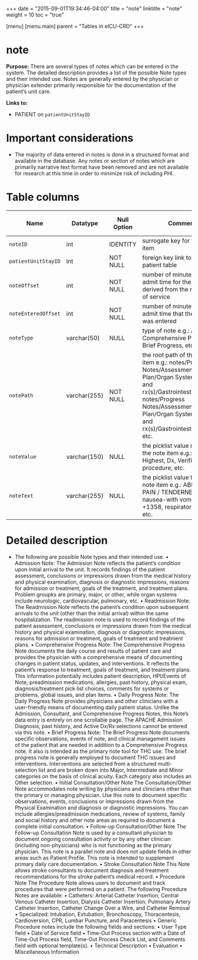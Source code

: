 +++
date = "2015-09-01T19:34:46-04:00"
title = "note"
linktitle = "note"
weight = 10
toc = "true"

[menu]
  [menu.main]
    parent = "Tables in eICU-CRD"
+++

# note

**Purpose:** There are several types of notes which can be entered in the system. The detailed description provides a list of the possible Note types and their intended use. Notes are generally entered by the physician or physician extender primarily responsible for the documentation of the patient’s unit care.


**Links to:**

* PATIENT on `patientUnitStayID`

 # Important considerations

* The majority of data entered in notes is done in a structured format and available in the database. Any notes or section of notes which are primarily narrative text format have been removed and are not available for research at this time in order to minimize risk of including PHI.

# Table columns

Name | Datatype | Null Option | Comment | Is Key | Stored Transformed Created
---- | ---- | ---- | ---- | ---- | ----
`noteID` | int | IDENTITY | surrogate key for the note item | PK | C
`patientUnitStayID` | int | NOT NULL | foreign key link to the patient table | FK | C
`noteOffset` | int | NOT NULL | number of minutes from unit admit time for the note item, derived from the note’s date of service |  | C
`noteEnteredOffset` | int | NOT NULL | number of minutes from unit admit time that the note item was entered |  | C
`noteType` | varchar(50) | NULL | type of note e.g.: Admission, Comprehensive Progress, Brief Progress, etc. |  | S
`notePath` | varchar(255) | NOT NULL | the root path of the note item e.g.: notes/Progress Notes/Assessment and Plan/Organ System dx(s) and rx(s)/Gastrointestinal/Dx/Dx, notes/Progress Notes/Assessment and Plan/Organ System dx(s) and rx(s)/Gastrointestinal/Dx/Dx, etc. |  | S
`noteValue` | varchar(150) | NULL | the picklist value name of the note item e.g.: HR Highest, Dx, Verified procedure, etc. |  | S
`noteText` | varchar(255) | NULL | the picklist value text of the note item e.g.: ABDOMINAL PAIN / TENDERNESS, nausea-with vomiting, +1358, respiratory arrest, etc. |  | S

# Detailed description

* The following are possible Note types and their intended use.
•         Admission Note: The Admission Note reflects the patient’s condition upon initial arrival to the unit. It records findings of the patient assessment, conclusions or impressions drawn from the medical history and physical examination, diagnosis or diagnostic impressions, reasons for admission or treatment, goals of the treatment, and treatment plans. Problem groupks are primary, major, or other, while organ systems include neurologic, cardiovascular, pulmonary, etc.
•         Readmission Note: The Readmission Note reflects the patient’s condition upon subsequent arrivals to the unit (other than the initial arrival) within the same hospitalization. The readmission note is used to record findings of the patient assessment, conclusions or impressions drawn from the medical history and physical examination, diagnosis or diagnostic impressions, reasons for admission or treatment, goals of treatment and treatment plans.
•         Comprehensive Progress Note: The Comprehensive Progress Note documents the daily course and results of patient care and provides the physician with a comprehensive means of documenting changes in patient status, updates, and interventions. It reflects the patient’s response to treatment, goals of treatment, and treatment plans.
This information potentially includes patient description, HPI/Events of Note, preadmission medications, allergies, past history, physical exam, diagnosis/treatment pick list choices, comments for systems or problems, global issues, and plan items.
•         Daily Progress Note: The Daily Progress Note provides physicians and other clinicians with a user-friendly means of documenting daily patient status. Unlike the Admission, Consultant, and Comprehensive Progress Notes, this Note’s data entry is entirely on one scrollable page. The APACHE Admission Diagnosis, past history, and Active Dx/Rx selections cannot be entered via this note.
•         Brief Progress Note: The Brief Progress Note documents specific observations, events of note, and clinical management issues of the patient that are needed in addition to a Comprehensive Progress note. It also is intended as the primary note tool for THC use. The brief progress note is generally employed to document THC issues and interventions. Interventions are selected from a structured multi-selection list and are broken down into Major, Intermediate and Minor categories on the basis of clinical acuity. Each category also includes an Other selection.
•         Initial Consultation/Other Note
The Consultation/Other Note accommodates note writing by physicians and clinicians other than the primary or managing physician. Use this note to document specific observations, events, conclusions or impressions drawn from the Physical Examination and diagnosis or diagnostic impressions. You can include allergies/preadmission medications, review of systems, family and social history and other note areas as required to document a complete initial consultation.
•         Follow-up Consultation/Other Note
The Follow-up Consultation Note is used by a consultant physician to document ongoing consultation activity or by any other clinician (including non-physicians) who is not functioning as the primary physician. This note is a parallel note and does not update fields in other areas such as Patient Profile. This note is intended to supplement primary daily care documentation.
•         Stroke Consultation Note
This Note allows stroke consultants to document diagnosis and treatment recommendations for the stroke patient’s medical record.
•         Procedure Note
The Procedure Note allows users to document and track procedures that were performed on a patient. The following Procedure Notes are available:
•         Catheters: Arterial Catheter Insertion, Central Venous Catheter Insertion, Dialysis Catheter Insertion, Pulmonary Artery Catheter Insertion, Catheter Change Over a Wire, and Catheter Removal
•         Specialized: Intubation, Extubation, Bronchoscopy, Thoracentesis, Cardioversion, CPR, Lumbar Puncture, and Paracentesis
•         Generic
Procedure notes include the following fields and sections:
•         User Type field
•         Date of Service field
•         Time-Out Process section with a Date of Time-Out Process field, Time-Out Process Check List, and Comments field with optional template(s).
•         Technical Description
•         Evaluation
•         Miscellaneous Information
